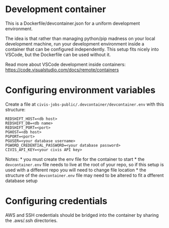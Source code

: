# Development container

This is a Dockerfile/devcontainer.json for a uniform development environment.

The idea is that rather than managing python/pip madness on your local
development machine, run your development environment inside a container that
can be configured independently. This setup fits nicely into VSCode, but the
Dockerfile can be used without it.

Read more about VSCode development inside containers:
https://code.visualstudio.com/docs/remote/containers

# Configuring environment variables

Create a file at `civis-jobs-public/.devcontainer/devcontainer.env` with this
structure:
```
REDSHIFT_HOST=<db host>
REDSHIFT_DB=<db name>
REDSHIFT_PORT=<port>
PGHOST=<db host>
PGPORT=<port>
PGUSER=<your database username>
PGWORD_CREDENTIAL_PASSWORD=<your database password>
CIVIS_API_KEY=<your civis API key>
```

Notes: 
	* you must create the env file for the container to start
	* the `devcontainer.env` file needs to live at the root of your repo, so if this setup is used with a different repo you will need to change file location
	* the structure of the `devcontainer.env` file may need to be altered to fit a dfferent database setup


# Configuring credentials

AWS and SSH credentials should be bridged into the container by sharing the
.aws/.ssh directories.
